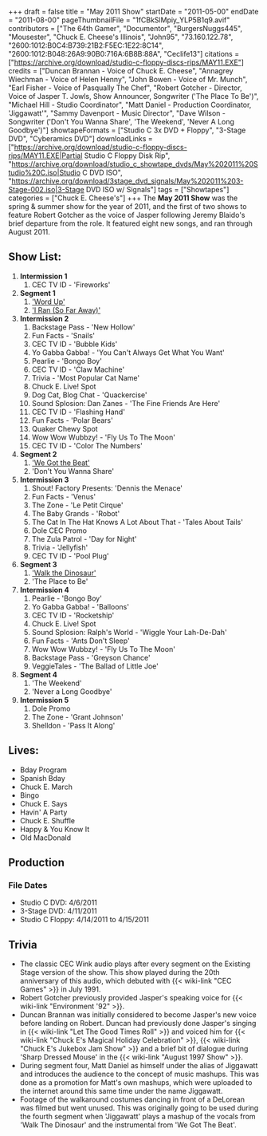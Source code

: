 +++
draft = false
title = "May 2011 Show"
startDate = "2011-05-00"
endDate = "2011-08-00"
pageThumbnailFile = "1fCBkSlMpiy_YLP5B1q9.avif"
contributors = ["The 64th Gamer", "Documentor", "BurgersNuggs445", "Mousester", "Chuck E. Cheese's Illinois", "John95", "73.160.122.78", "2600:1012:B0C4:B739:21B2:F5EC:1E22:8C14", "2600:1012:B048:26A9:90B0:716A:6B8B:88A", "Ceclife13"]
citations = ["https://archive.org/download/studio-c-floppy-discs-rips/MAY11.EXE"]
credits = ["Duncan Brannan - Voice of Chuck E. Cheese", "Annagrey Wiechman - Voice of Helen Henny", "John Bowen - Voice of Mr. Munch", "Earl Fisher - Voice of Pasqually The Chef", "Robert Gotcher - Director, Voice of Jasper T. Jowls, Show Announcer, Songwriter ('The Place To Be')", "Michael Hill - Studio Coordinator", "Matt Daniel - Production Coordinator, 'Jiggawatt'", "Sammy Davenport - Music Director", "Dave Wilson - Songwriter ('Don't You Wanna Share', 'The Weekend', 'Never A Long Goodbye')"]
showtapeFormats = ["Studio C 3x DVD + Floppy", "3-Stage DVD", "Cyberamics DVD"]
downloadLinks = ["https://archive.org/download/studio-c-floppy-discs-rips/MAY11.EXE|Partial Studio C Floppy Disk Rip", "https://archive.org/download/studio_c_showtape_dvds/May%202011%20Studio%20C.iso|Studio C DVD ISO", "https://archive.org/download/3stage_dvd_signals/May%202011%203-Stage-002.iso|3-Stage DVD ISO w/ Signals"]
tags = ["Showtapes"]
categories = ["Chuck E. Cheese's"]
+++
The **May 2011 Show** was the spring & summer show for the year of 2011, and the first of two shows to feature Robert Gotcher as the voice of Jasper following Jeremy Blaido's brief departure from the role. It featured eight new songs, and ran through August 2011.

## Show List:

1.  **Intermission 1**
    1.  CEC TV ID - 'Fireworks'
2.  **Segment 1**
    1.  ['Word Up'](https://en.wikipedia.org/wiki/Word_Up!_(song))
    2.  ['I Ran (So Far Away)'](https://en.wikipedia.org/wiki/I_Ran_(So_Far_Away))
3.  **Intermission 2**
    1.  Backstage Pass - 'New Hollow'
    2.  Fun Facts - 'Snails'
    3.  CEC TV ID - 'Bubble Kids'
    4.  Yo Gabba Gabba! - 'You Can't Always Get What You Want'
    5.  Pearlie - 'Bongo Boy'
    6.  CEC TV ID - 'Claw Machine'
    7.  Trivia - 'Most Popular Cat Name'
    8.  Chuck E. Live! Spot
    9.  Dog Cat, Blog Chat - 'Quackercise'
    10. Sound Splosion: Dan Zanes - 'The Fine Friends Are Here'
    11. CEC TV ID - 'Flashing Hand'
    12. Fun Facts - 'Polar Bears'
    13. Quaker Chewy Spot
    14. Wow Wow Wubbzy! - 'Fly Us To The Moon'
    15. CEC TV ID - 'Color The Numbers'
4.  **Segment 2**
    1.  ['We Got the Beat'](https://en.wikipedia.org/wiki/We_Got_the_Beat)
    2.  'Don't You Wanna Share'
5.  **Intermission 3**
    1.  Shout! Factory Presents: 'Dennis the Menace'
    2.  Fun Facts - 'Venus' 
    3.  The Zone - 'Le Petit Cirque'
    4.  The Baby Grands - 'Robot'
    5.  The Cat In The Hat Knows A Lot About That - 'Tales About Tails'
    6.  Dole CEC Promo
    7.  The Zula Patrol - 'Day for Night'
    8.  Trivia - 'Jellyfish'
    9.  CEC TV ID - 'Pool Plug'
6.  **Segment 3**
    1.  ['Walk the Dinosaur'](https://en.wikipedia.org/wiki/Walk_the_Dinosaur)
    2.  'The Place to Be'
7.  **Intermission 4**
    1.  Pearlie - 'Bongo Boy'
    2.  Yo Gabba Gabba! - 'Balloons'
    3.  CEC TV ID - 'Rocketship'
    4.  Chuck E. Live! Spot
    5.  Sound Splosion: Ralph's World - 'Wiggle Your Lah-De-Dah'
    6.  Fun Facts - 'Ants Don't Sleep'
    7.  Wow Wow Wubbzy! - 'Fly Us To The Moon'
    8.  Backstage Pass - 'Greyson Chance'
    9.  VeggieTales - 'The Ballad of Little Joe'
8.  **Segment 4**
    1.  'The Weekend'
    2.  'Never a Long Goodbye'
9.  **Intermission 5**
    1.  Dole Promo
    2.  The Zone - 'Grant Johnson'
    3.  Shelldon - 'Pass It Along'

## Lives:

- Bday Program
- Spanish Bday
- Chuck E. March
- Bingo
- Chuck E. Says
- Havin' A Party
- Chuck E. Shuffle
- Happy & You Know It
- Old MacDonald

## Production

### File Dates

- Studio C DVD: 4/6/2011
- 3-Stage DVD: 4/11/2011
- Studio C Floppy: 4/14/2011 to 4/15/2011

## Trivia
- The classic CEC Wink audio plays after every segment on the Existing Stage version of the show. This show played during the 20th anniversary of this audio, which debuted with {{< wiki-link "CEC Games" >}} in July 1991.
- Robert Gotcher previously provided Jasper's speaking voice for {{< wiki-link "Environment '92" >}}.
- Duncan Brannan was initially considered to become Jasper's new voice before landing on Robert. Duncan had previously done Jasper's singing in {{< wiki-link "Let The Good Times Roll" >}} and voiced him for {{< wiki-link "Chuck E's Magical Holiday Celebration" >}}, {{< wiki-link "Chuck E's Jukebox Jam Show" >}} and a brief bit of dialogue during 'Sharp Dressed Mouse' in the {{< wiki-link "August 1997 Show" >}}.
- During segment four, Matt Daniel as himself under the alias of Jiggawatt and introduces the audience to the concept of music mashups. This was done as a promotion for Matt's own mashups, which were uploaded to the internet around this same time under the name Jiggawatt.
- Footage of the walkaround costumes dancing in front of a DeLorean was filmed but went unused. This was originally going to be used during the fourth segment when 'Jiggawatt' plays a mashup of the vocals from 'Walk The Dinosaur' and the instrumental from 'We Got The Beat'.
